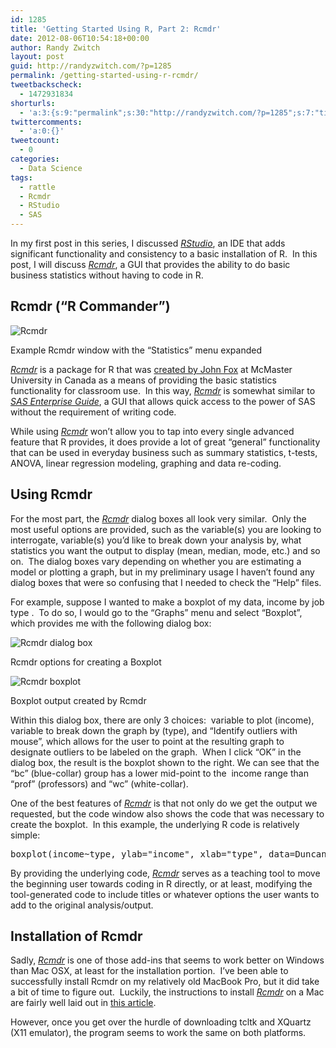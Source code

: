 ```yaml
---
id: 1285
title: 'Getting Started Using R, Part 2: Rcmdr'
date: 2012-08-06T10:54:18+00:00
author: Randy Zwitch
layout: post
guid: http://randyzwitch.com/?p=1285
permalink: /getting-started-using-r-rcmdr/
tweetbackscheck:
  - 1472931834
shorturls:
  - 'a:3:{s:9:"permalink";s:30:"http://randyzwitch.com/?p=1285";s:7:"tinyurl";s:26:"http://tinyurl.com/d6vevg2";s:4:"isgd";s:19:"http://is.gd/ThFT5z";}'
twittercomments:
  - 'a:0:{}'
tweetcount:
  - 0
categories:
  - Data Science
tags:
  - rattle
  - Rcmdr
  - RStudio
  - SAS
---
```

In my first post in this series, I discussed _<a title="Getting Started Using R, Part 1:  RStudio" href="http://randyzwitch.com/getting-started-using-rstudio/" target="_blank">RStudio</a>_, an IDE that adds significant functionality and consistency to a basic installation of R.  In this post, I will discuss <a title="Rcmdr download at CRAN" href="http://cran.r-project.org/web/packages/Rcmdr/index.html" target="_blank"><em>Rcmdr</em></a>, a GUI that provides the ability to do basic business statistics without having to code in R.

## Rcmdr (&#8220;R Commander&#8221;)

<div id="attachment_1288" style="width: 510px" class="wp-caption aligncenter">
  <img class="size-full wp-image-1288" title="rcmdr" src="http://i2.wp.com/randyzwitch.com/wp-content/uploads/2012/08/rcmdr1.png?fit=500%2C253" alt="Rcmdr" srcset="http://i2.wp.com/randyzwitch.com/wp-content/uploads/2012/08/rcmdr1.png?w=500 500w, http://i2.wp.com/randyzwitch.com/wp-content/uploads/2012/08/rcmdr1.png?resize=150%2C75 150w, http://i2.wp.com/randyzwitch.com/wp-content/uploads/2012/08/rcmdr1.png?resize=300%2C151 300w" sizes="(max-width: 500px) 100vw, 500px" data-recalc-dims="1" />
  
  <p class="wp-caption-text">
    Example Rcmdr window with the &#8220;Statistics&#8221; menu expanded
  </p>
</div>

<a title="Rcmdr download at CRAN" href="http://cran.r-project.org/web/packages/Rcmdr/index.html" target="_blank"><em>Rcmdr</em></a> is a package for R that was <a title="Rcmdr main site" href="http://socserv.mcmaster.ca/jfox/Misc/Rcmdr/" target="_blank">created by John Fox</a> at McMaster University in Canada as a means of providing the basic statistics functionality for classroom use.  In this way, <a title="Rcmdr download at CRAN" href="http://cran.r-project.org/web/packages/Rcmdr/index.html" target="_blank"><em>Rcmdr</em></a> is somewhat similar to _[SAS Enterprise Guide](http://www.sas.com/technologies/bi/query_reporting/guide/ "SAS Enterprise Guide")_, a GUI that allows quick access to the power of SAS without the requirement of writing code.

While using <a title="Rcmdr download at CRAN" href="http://cran.r-project.org/web/packages/Rcmdr/index.html" target="_blank"><em>Rcmdr</em></a> won&#8217;t allow you to tap into every single advanced feature that R provides, it does provide a lot of great &#8220;general&#8221; functionality that can be used in everyday business such as summary statistics, t-tests, ANOVA, linear regression modeling, graphing and data re-coding.

<!--more-->

## Using Rcmdr

For the most part, the <a title="Rcmdr download at CRAN" href="http://cran.r-project.org/web/packages/Rcmdr/index.html" target="_blank"><em>Rcmdr</em></a> dialog boxes all look very similar.  Only the most useful options are provided, such as the variable(s) you are looking to interrogate, variable(s) you&#8217;d like to break down your analysis by, what statistics you want the output to display (mean, median, mode, etc.) and so on.  The dialog boxes vary depending on whether you are estimating a model or plotting a graph, but in my preliminary usage I haven&#8217;t found any dialog boxes that were so confusing that I needed to check the &#8220;Help&#8221; files.

For example, suppose I wanted to make a boxplot of my data, income by job type .  To do so, I would go to the &#8220;Graphs&#8221; menu and select &#8220;Boxplot&#8221;, which provides me with the following dialog box:

<div id="attachment_1295" style="width: 539px" class="wp-caption aligncenter">
  <img class="size-full wp-image-1295" title="rcmdr-boxplot-dialog-box" src="http://i1.wp.com/randyzwitch.com/wp-content/uploads/2012/08/rcmdr-boxplot-dialog-box.png?fit=529%2C203" alt="Rcmdr dialog box" srcset="http://i1.wp.com/randyzwitch.com/wp-content/uploads/2012/08/rcmdr-boxplot-dialog-box.png?w=529 529w, http://i1.wp.com/randyzwitch.com/wp-content/uploads/2012/08/rcmdr-boxplot-dialog-box.png?resize=150%2C57 150w, http://i1.wp.com/randyzwitch.com/wp-content/uploads/2012/08/rcmdr-boxplot-dialog-box.png?resize=300%2C115 300w, http://i1.wp.com/randyzwitch.com/wp-content/uploads/2012/08/rcmdr-boxplot-dialog-box.png?resize=500%2C191 500w" sizes="(max-width: 529px) 100vw, 529px" data-recalc-dims="1" />
  
  <p class="wp-caption-text">
    Rcmdr options for creating a Boxplot
  </p>
</div>

<div id="attachment_1297" style="width: 360px" class="wp-caption alignright">
  <img class="size-full wp-image-1297 " title="rcmdr-boxplot" src="http://i2.wp.com/randyzwitch.com/wp-content/uploads/2012/08/rcmdr-boxplot.png?fit=350%2C286" alt="Rcmdr boxplot" srcset="http://i2.wp.com/randyzwitch.com/wp-content/uploads/2012/08/rcmdr-boxplot.png?w=350 350w, http://i2.wp.com/randyzwitch.com/wp-content/uploads/2012/08/rcmdr-boxplot.png?resize=150%2C122 150w, http://i2.wp.com/randyzwitch.com/wp-content/uploads/2012/08/rcmdr-boxplot.png?resize=300%2C245 300w" sizes="(max-width: 350px) 100vw, 350px" data-recalc-dims="1" />
  
  <p class="wp-caption-text">
    Boxplot output created by Rcmdr
  </p>
</div>

Within this dialog box, there are only 3 choices:  variable to plot (income), variable to break down the graph by (type), and &#8220;Identify outliers with mouse&#8221;, which allows for the user to point at the resulting graph to designate outliers to be labeled on the graph.  When I click &#8220;OK&#8221; in the dialog box, the result is the boxplot shown to the right. We can see that the &#8220;bc&#8221; (blue-collar) group has a lower mid-point to the  income range than &#8220;prof&#8221; (professors) and &#8220;wc&#8221; (white-collar).

One of the best features of <a title="Rcmdr download at CRAN" href="http://cran.r-project.org/web/packages/Rcmdr/index.html" target="_blank"><em>Rcmdr</em></a> is that not only do we get the output we requested, but the code window also shows the code that was necessary to create the boxplot.  In this example, the underlying R code is relatively simple:

<pre>boxplot(income~type, ylab="income", xlab="type", data=Duncan)</pre>

By providing the underlying code, [_Rcmdr_](http://cran.r-project.org/web/packages/Rcmdr/index.html "Rcmdr download at CRAN") serves as a teaching tool to move the beginning user towards coding in R directly, or at least, modifying the tool-generated code to include titles or whatever options the user wants to add to the original analysis/output.

## Installation of Rcmdr

Sadly, [_Rcmdr_](http://cran.r-project.org/web/packages/Rcmdr/index.html "Rcmdr download at CRAN") is one of those add-ins that seems to work better on Windows than Mac OSX, at least for the installation portion.  I&#8217;ve been able to successfully install Rcmdr on my relatively old MacBook Pro, but it did take a bit of time to figure out.  Luckily, the instructions to install _<a title="Rcmdr download at CRAN" href="http://cran.r-project.org/web/packages/Rcmdr/index.html" target="_blank">Rcmdr</a>_ on a Mac are fairly well laid out in [this article](http://wiki.math.yorku.ca/index.php/R:Installing_R_and_Rcmdr_on_a_MAC "Rcmdr on Mac OSX").

However, once you get over the hurdle of downloading tcltk and XQuartz (X11 emulator), the program seems to work the same on both platforms.